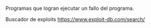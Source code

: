 Programas que logran ejecutar un fallo del programa.

Buscador de exploits
https://www.exploit-db.com/search/
